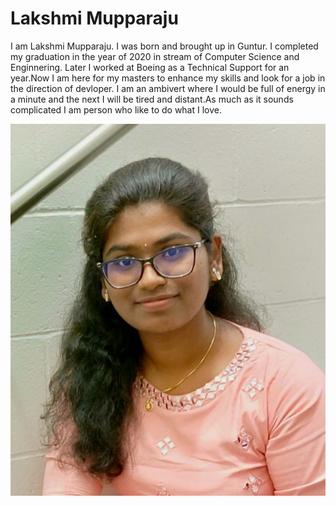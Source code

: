 # Lakshmi Mupparaju
I am Lakshmi Mupparaju. I was born and brought up in Guntur. I completed my graduation in the year of 2020 in stream of Computer Science and Enginnering. Later I worked at Boeing as a Technical Support for an year.Now I am here for my masters to enhance my skills and look for a job in the direction of devloper. I am an ambivert where I would be full of energy in a minute and the next I will be tired and distant.As much as it sounds complicated  I am person who like to do what I love.


![Image](lakshmi.jpeg)


